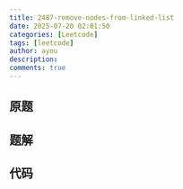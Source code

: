 ```yaml
---
title: 2487-remove-nodes-from-linked-list
date: 2025-07-20 02:01:50
categories: [Leetcode]
tags: [leetcode]
author: ayou
description: 
comments: true
---
```


## 原题

## 题解

## 代码
